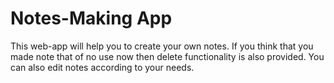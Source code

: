 # Notes-Making App
This web-app will help you to create your own notes. If you think that you made note that of no use now then delete functionality is also provided. You can also edit notes according to your needs.